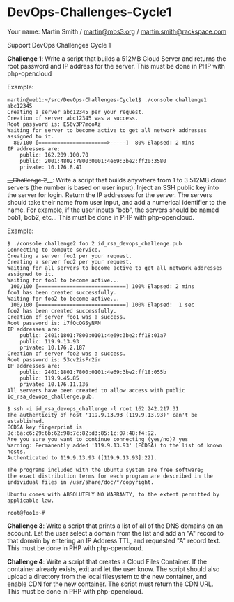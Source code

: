 DevOps-Challenges-Cycle1
========================

Your name: Martin Smith / martin@mbs3.org / martin.smith@rackspace.com

Support DevOps Challenges Cycle 1

~~__Challenge 1__~~: Write a script that builds a 512MB Cloud Server and returns the root password and IP address for the server. This must be done in PHP with php-opencloud 

Example:
```
martin@web1:~/src/DevOps-Challenges-Cycle1$ ./console challenge1 abc12345
Creating a server abc12345 per your request.
Creation of server abc12345 was a success.
Root password is: E56v3P7mooAz
Waiting for server to become active to get all network addresses assigned to it.
  80/100 [======================>-----]  80% Elapsed: 2 mins 
IP addresses are:
	public: 162.209.100.70
	public: 2001:4802:7800:0001:4e69:3be2:ff20:3580
	private: 10.176.8.41
```

~~__Challenge 2~~__: Write a script that builds anywhere from 1 to 3 512MB cloud servers (the number is based on user input). Inject an SSH public key into the server for login. Return the IP addresses for the server. The servers should take their name from user input, and add a numerical identifier to the name. For example, if the user inputs "bob", the servers should be named bob1, bob2, etc... This must be done in PHP with php-opencloud. 

Example:
```
$ ./console challenge2 foo 2 id_rsa_devops_challenge.pub 
Connecting to compute service.
Creating a server foo1 per your request.
Creating a server foo2 per your request.
Waiting for all servers to become active to get all network addresses assigned to it.
Waiting for foo1 to become active...
 100/100 [============================] 100% Elapsed: 2 mins 
foo1 has been created successfully.
Waiting for foo2 to become active...
 100/100 [============================] 100% Elapsed:  1 sec
foo2 has been created successfully.
Creation of server foo1 was a success.
Root password is: i7fQcQGSyNAN
IP addresses are:
	public: 2401:1801:7800:0101:4e69:3be2:ff18:01a7
	public: 119.9.13.93
	private: 10.176.2.187
Creation of server foo2 was a success.
Root password is: 53cv2isFr2ir
IP addresses are:
	public: 2401:1801:7800:0101:4e69:3be2:ff18:055b
	public: 119.9.45.85
	private: 10.176.11.136
All servers have been created to allow access with public id_rsa_devops_challenge.pub.

$ ssh -i id_rsa_devops_challenge -l root 162.242.217.31
The authenticity of host '119.9.13.93 (119.9.13.93)' can't be established.
ECDSA key fingerprint is 8c:6a:c6:29:6b:62:98:7c:82:d3:85:1c:07:48:f4:92.
Are you sure you want to continue connecting (yes/no)? yes
Warning: Permanently added '119.9.13.93' (ECDSA) to the list of known hosts.
Authenticated to 119.9.13.93 ([119.9.13.93]:22).

The programs included with the Ubuntu system are free software;
the exact distribution terms for each program are described in the
individual files in /usr/share/doc/*/copyright.

Ubuntu comes with ABSOLUTELY NO WARRANTY, to the extent permitted by
applicable law.

root@foo1:~#

```

__Challenge 3__: Write a script that prints a list of all of the DNS domains on an account. Let the user select a domain from the list and add an "A" record to that domain by entering an IP Address TTL, and requested "A" record text. This must be done in PHP with php-opencloud. 

__Challenge 4__: Write a script that creates a Cloud Files Container. If the container already exists, exit and let the user know. The script should also upload a directory from the local filesystem to the new container, and enable CDN for the new container. The script must return the CDN URL. This must be done in PHP with php-opencloud. 

